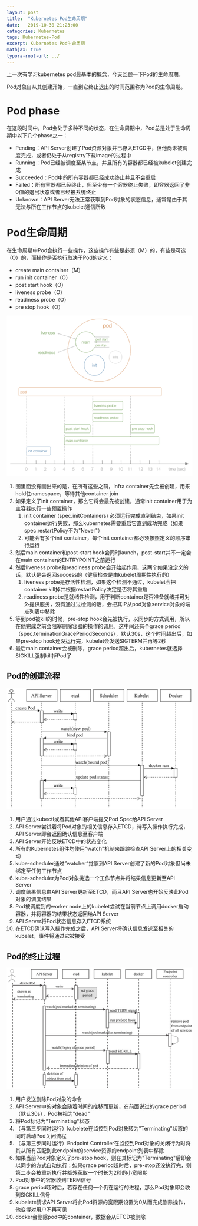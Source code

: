 ```yaml
---
layout: post
title:  "Kubernetes Pod生命周期"
date:   2019-10-30 21:23:00
categories: Kubernetes
tags: Kubernetes-Pod
excerpt: Kubernetes Pod生命周期
mathjax: true
typora-root-url: ../
---
```


上一次有学习kubernetes pod最基本的概念，今天回顾一下Pod的生命周期。

Pod对象自从其创建开始，一直到它终止退出的时间范围称为Pod的生命周期。

# Pod phase

在这段时间中，Pod会处于多种不同的状态，在生命周期中，Pod总是处于生命周期中以下几个phase之一：

* Pending：API Server创建了Pod资源对象并已存入ETCD中，但他尚未被调度完成，或者仍处于从registry下载image的过程中
* Running：Pod已经被调度至某节点，并且所有的容器都已经被kubelet创建完成
* Succeeded：Pod中的所有容器都已经成功终止并且不会重启
* Failed：所有容器都已经终止，但至少有一个容器终止失败，即容器返回了非0值的退出状态或者已经被系统终止
* Unknown：API Server无法正常获取到Pod对象的状态信息，通常是由于其无法与所在工作节点的kubelet通信所致

# Pod生命周期

在生命周期中Pod会执行一些操作，这些操作有些是必须（M）的，有些是可选（O）的，而操作是否执行取决于Pod的定义：

* create main container（M）
* run init container（O）
* post start hook（O）
* liveness probe（O）
* readiness probe（O）
* pre stop hook（O）

![img](/assets/images/loap-20191030211604014.png)

1. 图里面没有画出来的是，在所有这些之前，infra container先会被创建，用来hold住namespace，等待其他container join
2. 如果定义了init container，那么它将会最先被创建，通常init container用于为主容器执行一些预置操作
   1. init container (spec.initContainers) 必须运行完成直到结束，如果init container运行失败，那么kubernetes需要重启它直到成功完成（如果spec.restartPolicy不为"Never"）
   2. 可能会有多个init container，每个init container都必须按照定义的顺序串行运行
3. 然后main container和post-start hook会同时launch，post-start并不一定会在main container的ENTRYPOINT之前运行
4. 然后liveness probe和readiness probe会开始起作用，这两个如果没定义的话，默认是会返回success的（健康检查是由kubelet周期性执行的）
   1. liveness probe是存活性检测，如果这个检测不通过，kubelet会把container kill掉并根据restartPolicy决定是否将其重启
   2. readiness probe是就绪性检测，用于判断container是否准备就绪并可对外提供服务，没有通过过检测的话，会把其IP从pod对象service对象的端点列表中移除
5. 等到pod被kill的时候，pre-stop hook会先被执行，以同步的方式调用，所以在他完成之前会阻塞删除容器的操作的调用。这中间还有个grace period（spec.terminationGracePeriodSeconds），默认30s，这个时间超出后，如果pre-stop hook还没运行完，kubelet会发送SIGTERM并再等2秒
6. 最后main container会被删除，grace period超出后，kubernetes就选择SIGKILL强制kill掉Pod了



## Pod的创建流程

![image-20191030211642133](/assets/images/image-20191030211642133.png)

1. 用户通过kubectl或者其他API客户端提交Pod Spec给API Server
2. API Server尝试着将Pod对象的相关信息存入ETCD，待写入操作执行完成，API Server即会返回确认信息至客户端
3. API Server开始反映ETCD中的状态变化
4. 所有的Kubernetes组件均使用"watch"机制来跟踪检查API Server上的相关变动
5. kube-scheduler通过”watcher“觉察到API Server创建了新的Pod对象但尚未绑定至任何工作节点
6. kube-scheduler为Pod对象挑选一个工作节点并将结果信息更新至API Server
7. 调度结果信息由API Server更新至ETCD，而且API Server也开始反映此Pod对象的调度结果
8. Pod被调度到的worker node上的kubelet尝试在当前节点上调用docker启动容器，并将容器的结果状态返回给API Server
9. API Server将Pod状态信息存入ETCD系统
10. 在ETCD确认写入操作完成之后，API Server将确认信息发送至相关的kubelet，事件将通过它被接受

## Pod的终止过程

![image-20191030211707070](/assets/images/image-20191030211707070.png)

1. 用户发送删除Pod对象的命令
2. API Server中的对象会随着时间的推移而更新，在前面说过的grace period （默认30s），Pod被视为”dead"
3. 将Pod标记为“Terminating"状态
4. （与第三步同时运行）kubelete在监控到Pod对象转为"Terminating"状态的同时启动Pod关闭流程
5. （与第三步同时运行）Endpoint Controller在监控到Pod对象的关闭行为时将其从所有匹配到此endpoint的service资源的endpoint列表中移除
6. 如果当前Pod对象定义了pre-stop hook，则在其标记为"Terminating"后即会以同步的方式自动执行；如果grace period超时后，pre-stop还没执行完，则第二步会被重新执行并额外获取一个时长为2秒的小宽限期
7. Pod对象中的容器收到TERM信号
8. grace period超时后，若存在任何一个仍在运行的进程，那么Pod对象即会收到SIGKILL信号
9. kubelete请求API Server将此Pod资源的宽限期设置为0从而完成删除操作，他变得对用户不再可见
10. docker会删除pod中的container，数据会从ETCD被删除